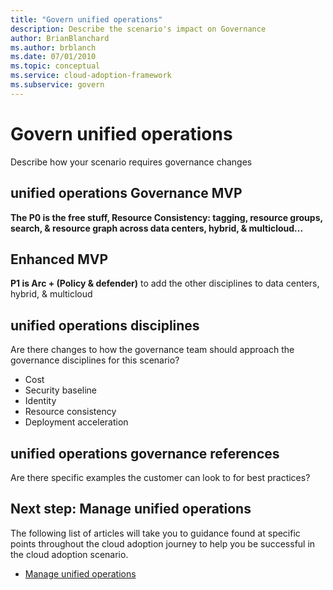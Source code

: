 ```yaml
---
title: "Govern unified operations"
description: Describe the scenario's impact on Governance
author: BrianBlanchard
ms.author: brblanch
ms.date: 07/01/2010
ms.topic: conceptual
ms.service: cloud-adoption-framework
ms.subservice: govern
---
```


# Govern unified operations

Describe how your scenario requires governance changes

## unified operations Governance MVP

**The P0 is the free stuff, Resource Consistency: tagging, resource groups, search, & resource graph across data centers, hybrid, & multicloud...**

## Enhanced MVP

**P1 is Arc + (Policy & defender)** to add the other disciplines to data centers, hybrid, & multicloud

## unified operations disciplines

Are there changes to how the governance team should approach the governance disciplines for this scenario?
- Cost
- Security baseline
- Identity
- Resource consistency
- Deployment acceleration

## unified operations governance references

Are there specific examples the customer can look to for best practices?

## Next step: Manage unified operations

The following list of articles will take you to guidance found at specific points throughout the cloud adoption journey to help you be successful in the cloud adoption scenario.

- [Manage unified operations](./manage.md)
